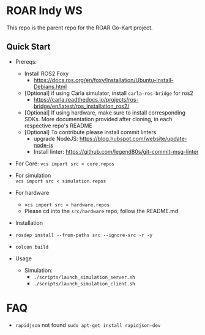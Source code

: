 <!--
 Copyright 2023 michael. All rights reserved.
 Use of this source code is governed by a BSD-style
 license that can be found in the LICENSE file.
-->

# ROAR Indy WS

This repo is the parent repo for the ROAR Go-Kart project. 

## Quick Start
- Prereqs:
  - Install ROS2 Foxy
    - https://docs.ros.org/en/foxy/Installation/Ubuntu-Install-Debians.html
  - [Optional] if using Carla simulator, install `carla-ros-bridge` for ros2
    - https://carla.readthedocs.io/projects/ros-bridge/en/latest/ros_installation_ros2/
  - [Optional] If using hardware, make sure to install corresponding SDKs. More documentation provided after cloning, in each respective repo's README
  - [Optional] To contribute please install commit linters
    - upgrade NodeJS: https://blog.hubspot.com/website/update-node-js
    - Install linter: https://github.com/legend80s/git-commit-msg-linter


- For Core: 
`vcs import src < core.repos`


- For simulation  
`vcs import src < simulation.repos`

- For hardware
  - `vcs import src < hardware.repos`
  - Please cd into the `src/hardware` repo, follow the README.md.



- Installation
- `rosdep install --from-paths src --ignore-src -r -y`
- `colcon build`

- Usage
  - Simulation:
    - `./scripts/launch_simulation_server.sh`
    - `./scripts/launch_simulation_client.sh`


# FAQ
- `rapidjson` not found
`sudo apt-get install rapidjson-dev`